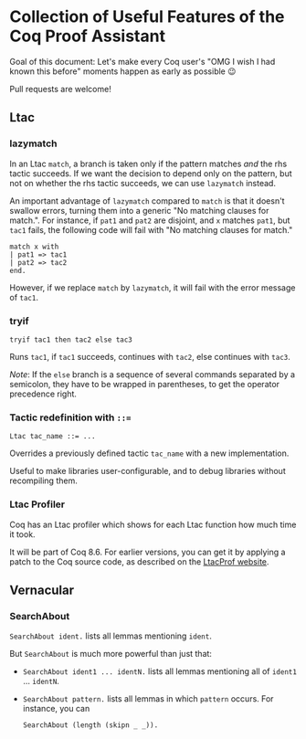 # Collection of Useful Features of the Coq Proof Assistant

Goal of this document: Let's make every Coq user's "OMG I wish I had known this before" moments happen as early as possible :wink:

Pull requests are welcome!


## Ltac

### lazymatch

In an Ltac `match`, a branch is taken only if the pattern matches *and* the rhs tactic succeeds.
If we want the decision to depend only on the pattern, but not on whether the rhs tactic succeeds, we can use `lazymatch` instead.

An important advantage of `lazymatch` compared to `match` is that it doesn't swallow errors, turning them into a generic "No matching clauses for match.".
For instance, if `pat1` and `pat2` are disjoint, and `x` matches `pat1`, but `tac1` fails, the following code will fail with "No matching clauses for match."

```
match x with
| pat1 => tac1
| pat2 => tac2
end.
```

However, if we replace `match` by `lazymatch`, it will fail with the error message of `tac1`.


### tryif

```
tryif tac1 then tac2 else tac3
```

Runs `tac1`, if `tac1` succeeds, continues with `tac2`, else continues with `tac3`.

*Note*: If the `else` branch is a sequence of several commands separated by a semicolon, they have to be wrapped in parentheses, to get the operator precedence right.


### Tactic redefinition with `::=`

```
Ltac tac_name ::= ...
```

Overrides a previously defined tactic `tac_name` with a new implementation.

Useful to make libraries user-configurable, and to debug libraries without recompiling them.


### Ltac Profiler

Coq has an Ltac profiler which shows for each Ltac function how much time it took.

It will be part of Coq 8.6. For earlier versions, you can get it by applying a patch to the Coq source code, as described on the [LtacProf website](http://www.ps.uni-saarland.de/~ttebbi/ltacprof/).


## Vernacular

### SearchAbout

`SearchAbout ident.` lists all lemmas mentioning `ident`.

But `SearchAbout` is much more powerful than just that:
* `SearchAbout ident1 ... identN.` lists all lemmas mentioning all of `ident1` ... `identN`.
* `SearchAbout pattern.` lists all lemmas in which `pattern` occurs. For instance, you can

    ```
    SearchAbout (length (skipn _ _)).
    ```
